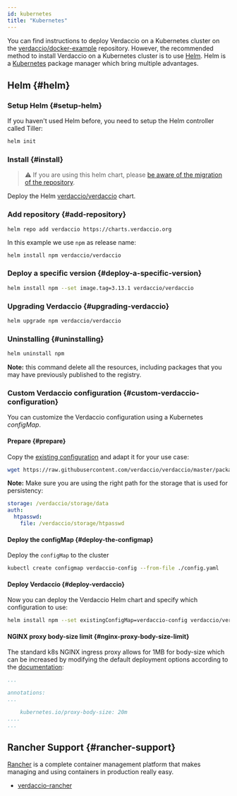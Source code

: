 ```yaml
---
id: kubernetes
title: "Kubernetes"
---
```


 You can find instructions to deploy Verdaccio on a Kubernetes cluster on the
[verdaccio/docker-example](https://github.com/verdaccio/verdaccio/tree/5.x/docker-examples/kubernetes-example)
repository. However, the recommended method to install Verdaccio on a Kubernetes
cluster is to use [Helm](https://helm.sh). Helm is a
[Kubernetes](https://kubernetes.io) package manager which bring multiple
advantages.

## Helm {#helm}

### Setup Helm {#setup-helm}

If you haven't used Helm before, you need to setup the Helm controller called
Tiller:

```bash
helm init
```

### Install {#install}

> ⚠️ If you are using this helm chart, please [be aware of the migration of the repository](https://github.com/verdaccio/verdaccio/issues/1767).

Deploy the Helm [verdaccio/verdaccio](https://github.com/verdaccio/charts)
chart.

### Add repository {#add-repository}

```
helm repo add verdaccio https://charts.verdaccio.org
```

In this example we use `npm` as release name:

```bash
helm install npm verdaccio/verdaccio
```

### Deploy a specific version {#deploy-a-specific-version}

```bash
helm install npm --set image.tag=3.13.1 verdaccio/verdaccio
```

### Upgrading Verdaccio {#upgrading-verdaccio}

```bash
helm upgrade npm verdaccio/verdaccio
```

### Uninstalling {#uninstalling}

```bash
helm uninstall npm
```

**Note:** this command delete all the resources, including packages that you may
have previously published to the registry.


### Custom Verdaccio configuration {#custom-verdaccio-configuration}

You can customize the Verdaccio configuration using a Kubernetes *configMap*.

#### Prepare {#prepare}

Copy the [existing configuration](https://github.com/verdaccio/verdaccio/blob/master/conf/docker.yaml)
and adapt it for your use case:

```bash
wget https://raw.githubusercontent.com/verdaccio/verdaccio/master/packages/config/src/conf/docker.yaml -O config.yaml
```

**Note:** Make sure you are using the right path for the storage that is used for
persistency:

```yaml
storage: /verdaccio/storage/data
auth:
  htpasswd:
    file: /verdaccio/storage/htpasswd
```

#### Deploy the configMap {#deploy-the-configmap}

Deploy the `configMap` to the cluster

```bash
kubectl create configmap verdaccio-config --from-file ./config.yaml
```

#### Deploy Verdaccio {#deploy-verdaccio}

Now you can deploy the Verdaccio Helm chart and specify which configuration to
use:

```bash
helm install npm --set existingConfigMap=verdaccio-config verdaccio/verdaccio
```

#### NGINX proxy body-size limit {#nginx-proxy-body-size-limit}

The standard k8s NGINX ingress proxy allows for 1MB for body-size which can be increased
by modifying the default deployment options according to the [documentation](https://kubernetes.github.io/ingress-nginx/user-guide/nginx-configuration/annotations/#custom-max-body-size):
```yaml
...

annotations:
...

    kubernetes.io/proxy-body-size: 20m
....    
...

```

## Rancher Support {#rancher-support}

[Rancher](http://rancher.com/) is a complete container management platform that makes managing and using containers in production really easy.

* [verdaccio-rancher](https://github.com/lgaticaq/verdaccio-rancher)
